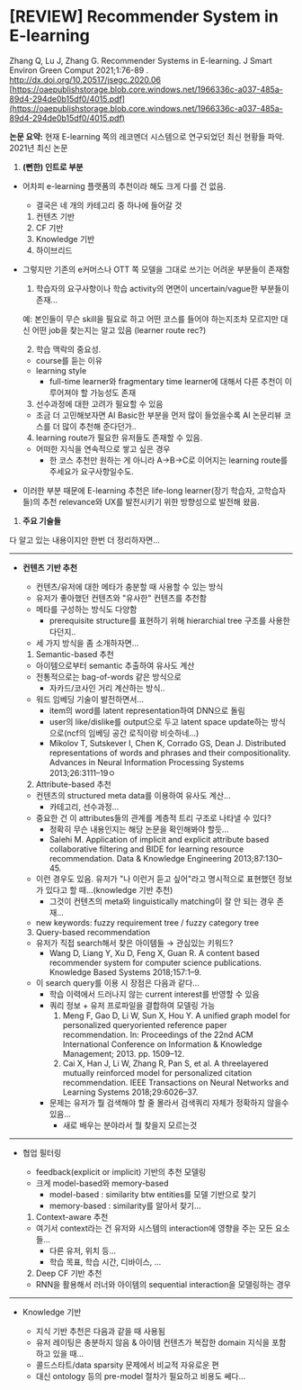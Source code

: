 # [REVIEW] Recommender System in E-learning

Zhang Q, Lu J, Zhang G. Recommender Systems in E-learning. J Smart Environ Green Comput 2021;1:76-89 . http://dx.doi.org/10.20517/jsegc.2020.06
[https://oaepublishstorage.blob.core.windows.net/1966336c-a037-485a-89d4-294de0b15df0/4015.pdf](https://oaepublishstorage.blob.core.windows.net/1966336c-a037-485a-89d4-294de0b15df0/4015.pdf)






**논문 요약:** 
현재 E-learning 쪽의 레코멘더 시스템으로 연구되었던 최신 현황들 파악. 2021년 최신 논문



1. **(뻔한) 인트로 부분**

- 어차피 e-learning 플랫폼의 추천이라 해도 크게 다를 건 없음.
    - 결국은 네 개의 카테고리 중 하나에 들어갈 것
    
    1) 컨텐츠 기반
    2) CF 기반
    3) Knowledge 기반
    4) 하이브리드
- 그렇지만 기존의 e커머스나 OTT 쪽 모델을 그대로 쓰기는 어려운 부분들이 존재함
    
    1) 학습자의 요구사항이나 학습 activity의 면면이 uncertain/vague한 부분들이 존재...
    
    예: 본인들이 무슨 skill을 필요로 하고 어떤 코스를 들어야 하는지조차 모르지만
    대신 어떤 job을 찾는지는 알고 있음
    (learner route rec?)
    
    2) 학습 맥락의 중요성.
    
    - course를 듣는 이유
    - learning style
        - full-time learner와 fragmentary time learner에 대해서 다른 추천이 이루어져야 할 가능성도 존재
    
    3) 선수과정에 대한 고려가 필요할 수 있음
    
    - 조금 더 고민해보자면 AI Basic한 부분을 먼저 많이 들었을수록 AI 논문리뷰 코스를 더 많이 추천해 준다던가..
    
    4) learning route가 필요한 유저들도 존재할 수 있음.
    
    - 어떠한 지식을 연속적으로 쌓고 싶은 경우
        - 한 코스 추천만 원하는 게 아니라 A→B→C로 이어지는 learning route를 주세요가 요구사항일수도.
        
- 이러한 부분 때문에 E-learning 추천은 life-long learner(장기 학습자, 고학습자들)의 추천 relevance와 UX를 발전시키기 위한 방향성으로 발전해 왔음.







1. **주요 기술들**

다 알고 있는 내용이지만 한번 더 정리하자면...

---

- **컨텐츠 기반 추천**
    
    
    - 컨텐츠/유저에 대한 메타가 충분할 때 사용할 수 있는 방식
    - 유저가 좋아했던 컨텐츠와 "유사한" 컨텐츠를 추천함
    - 메타를 구성하는 방식도 다양함
        - prerequisite structure를 표현하기 위해 hierarchial tree 구조를 사용한다던지..
    - 세 가지 방식을 좀 소개하자면...
    
    1) Semantic-based 추천
    
    - 아이템으로부터 semantic 추출하여 유사도 계산
    - 전통적으로는 bag-of-words 같은 방식으로
        - 자카드/코사인 거리 계산하는 방식..
    - 워드 임베딩 기술이 발전하면서...
        - item의 word를 latent representation하여 DNN으로 돌림
        - user의 like/dislike를 output으로 두고 latent space update하는 방식으로(ncf의 임베딩 공간 로직이랑 비슷하네...)
        - Mikolov T, Sutskever I, Chen K, Corrado GS, Dean J. Distributed representations of words and phrases and their compositionality. Advances in Neural Information Processing Systems 2013;26:3111–19ㅇ
    
    2) Attribute-based 추천
    
    - 컨텐츠의 structured meta data를 이용하여 유사도 계산...
        - 카테고리, 선수과정...
    - 중요한 건 이 attributes들의 관계를 계층적 트리 구조로 나타낼 수 있다?
        - 정확히 무슨 내용인지는 해당 논문을 확인해봐야 할듯...
        - Salehi M. Application of implicit and explicit attribute based collaborative filtering and BIDE for learning resource recommendation. Data & Knowledge Engineering 2013;87:130–45.
    - 이런 경우도 있음. 유저가 "나 이런거 듣고 싶어"라고 명시적으로 표현했던 정보가 있다고 할 때...(knowledge 기반 추천)
        - 그것이 컨텐츠의 meta와 linguistically matching이 잘 안 되는 경우 존재...
    - new keywords: fuzzy requirement tree / fuzzy category tree
    
    3) Query-based recommendation
    
    - 유저가 직접 search해서 찾은 아이템들 → 관심있는 키워드?
        - Wang D, Liang Y, Xu D, Feng X, Guan R. A content ­based recommender system for computer science publications. Knowledge Based Systems 2018;157:1–9.
    - 이 search query를 이용 시 장점은 다음과 같다...
        - 학습 이력에서 드러나지 않는 current interest를 반영할 수 있음
        - 쿼리 정보 + 유저 프로파일을 결합하여 모델링 가능
            1. Meng F, Gao D, Li W, Sun X, Hou Y. A unified graph model for personalized query­oriented reference paper recommendation. In: Proceedings of the 22nd ACM International Conference on Information & Knowledge Management; 2013. pp. 1509–12.
            2. Cai X, Han J, Li W, Zhang R, Pan S, et al. A three­layered mutually reinforced model for personalized citation recommendation. IEEE Transactions on Neural Networks and Learning Systems 2018;29:6026–37.
        - 문제는 유저가 뭘 검색해야 할 줄 몰라서 검색쿼리 자체가 정확하지 않을수 있음...
            - 새로 배우는 분야라서 뭘 찾을지 모르는것
    

---

- 협업 필터링

    - feedback(explicit or implicit) 기반의 추천 모델링
    - 크게 model-based와 memory-based
        - model-based : similarity btw entities를 모델 기반으로 찾기
        - memory-based : similarity를 알아서 찾기...
    
    1) Context-aware 추천
    
    - 여기서 context라는 건 유저와 시스템의 interaction에 영향을 주는 모든 요소들...
        - 다른 유저, 위치 등...
        - 학습 목표, 학습 시간, 디바이스, ...
    
    2) Deep CF 기반 추천
    
    - RNN을 활용해서 러너와 아이템의 sequential interaction을 모델링하는 경우
    

---

- Knowledge 기반

    - 지식 기반 추천은 다음과 같을 때 사용됨
    - 유저 레이팅은 충분하지 않음 & 아이템 컨텐츠가 복잡한 domain 지식을 포함하고 있을 때...
    - 콜드스타트/data sparsity 문제에서 비교적 자유로운 편
    - 대신 ontology 등의 pre-model 절차가 필요하고 비용도 쎄다...










